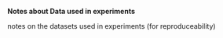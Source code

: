 **Notes about Data used in experiments**

notes on the datasets used in experiments (for reproduceability)
